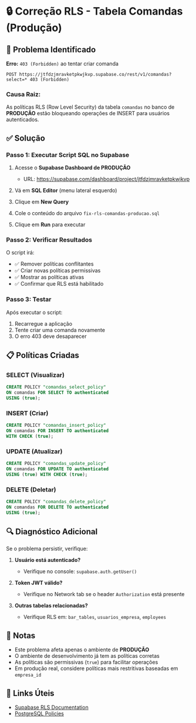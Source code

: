 # 🔒 Correção RLS - Tabela Comandas (Produção)

## 🚨 Problema Identificado

**Erro:** `403 (Forbidden)` ao tentar criar comanda
```
POST https://jtfdzjmravketpkwjkvp.supabase.co/rest/v1/comandas?select=* 403 (Forbidden)
```

### Causa Raiz:
As políticas RLS (Row Level Security) da tabela `comandas` no banco de **PRODUÇÃO** estão bloqueando operações de INSERT para usuários autenticados.

## ✅ Solução

### Passo 1: Executar Script SQL no Supabase

1. Acesse o **Supabase Dashboard de PRODUÇÃO**
   - URL: https://supabase.com/dashboard/project/jtfdzjmravketpkwjkvp

2. Vá em **SQL Editor** (menu lateral esquerdo)

3. Clique em **New Query**

4. Cole o conteúdo do arquivo `fix-rls-comandas-producao.sql`

5. Clique em **Run** para executar

### Passo 2: Verificar Resultados

O script irá:
- ✅ Remover políticas conflitantes
- ✅ Criar novas políticas permissivas
- ✅ Mostrar as políticas ativas
- ✅ Confirmar que RLS está habilitado

### Passo 3: Testar

Após executar o script:
1. Recarregue a aplicação
2. Tente criar uma comanda novamente
3. O erro 403 deve desaparecer

## 📋 Políticas Criadas

### SELECT (Visualizar)
```sql
CREATE POLICY "comandas_select_policy"
ON comandas FOR SELECT TO authenticated
USING (true);
```

### INSERT (Criar)
```sql
CREATE POLICY "comandas_insert_policy"
ON comandas FOR INSERT TO authenticated
WITH CHECK (true);
```

### UPDATE (Atualizar)
```sql
CREATE POLICY "comandas_update_policy"
ON comandas FOR UPDATE TO authenticated
USING (true) WITH CHECK (true);
```

### DELETE (Deletar)
```sql
CREATE POLICY "comandas_delete_policy"
ON comandas FOR DELETE TO authenticated
USING (true);
```

## 🔍 Diagnóstico Adicional

Se o problema persistir, verifique:

1. **Usuário está autenticado?**
   - Verifique no console: `supabase.auth.getUser()`

2. **Token JWT válido?**
   - Verifique no Network tab se o header `Authorization` está presente

3. **Outras tabelas relacionadas?**
   - Verifique RLS em: `bar_tables`, `usuarios_empresa`, `employees`

## 📝 Notas

- Este problema afeta apenas o ambiente de **PRODUÇÃO**
- O ambiente de desenvolvimento já tem as políticas corretas
- As políticas são permissivas (`true`) para facilitar operações
- Em produção real, considere políticas mais restritivas baseadas em `empresa_id`

## 🔗 Links Úteis

- [Supabase RLS Documentation](https://supabase.com/docs/guides/auth/row-level-security)
- [PostgreSQL Policies](https://www.postgresql.org/docs/current/sql-createpolicy.html)
